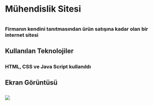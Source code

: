 <h1>Mühendislik Sitesi<h1>

<h3>Firmanın kendini tanıtmasından ürün satışına kadar olan bir internet sitesi<h3>


<h2>Kullanılan Teknolojiler<h2>

 <h3>HTML, CSS ve Java Script kullanıldı<h3>

 <h2>Ekran Görüntüsü<h2>

 ![](ramazank%C3%BCn.proje2gif.gif)
